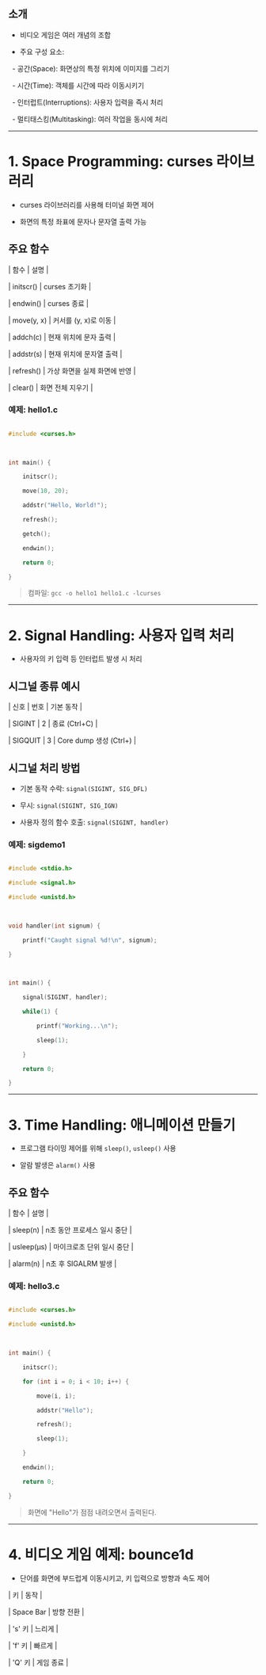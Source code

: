 ## 소개

- 비디오 게임은 여러 개념의 조합

- 주요 구성 요소:

  - 공간(Space): 화면상의 특정 위치에 이미지를 그리기

  - 시간(Time): 객체를 시간에 따라 이동시키기

  - 인터럽트(Interruptions): 사용자 입력을 즉시 처리

  - 멀티태스킹(Multitasking): 여러 작업을 동시에 처리

  

---

  

# 1. Space Programming: curses 라이브러리

  

- curses 라이브러리를 사용해 터미널 화면 제어

- 화면의 특정 좌표에 문자나 문자열 출력 가능

  

## 주요 함수

| 함수 | 설명 |

| initscr() | curses 초기화 |

| endwin() | curses 종료 |

| move(y, x) | 커서를 (y, x)로 이동 |

| addch(c) | 현재 위치에 문자 출력 |

| addstr(s) | 현재 위치에 문자열 출력 |

| refresh() | 가상 화면을 실제 화면에 반영 |

| clear() | 화면 전체 지우기 |

### 예제: hello1.c

```c

#include <curses.h>

  

int main() {

    initscr();

    move(10, 20);

    addstr("Hello, World!");

    refresh();

    getch();

    endwin();

    return 0;

}

```

  

> 컴파일: `gcc -o hello1 hello1.c -lcurses`

  

---

  

# 2. Signal Handling: 사용자 입력 처리

  

- 사용자의 키 입력 등 인터럽트 발생 시 처리

  

## 시그널 종류 예시

| 신호 | 번호 | 기본 동작 |

| SIGINT | 2 | 종료 (Ctrl+C) |

| SIGQUIT | 3 | Core dump 생성 (Ctrl+\) |

  

## 시그널 처리 방법

- 기본 동작 수락: `signal(SIGINT, SIG_DFL)`

- 무시: `signal(SIGINT, SIG_IGN)`

- 사용자 정의 함수 호출: `signal(SIGINT, handler)`

  

### 예제: sigdemo1

```c

#include <stdio.h>

#include <signal.h>

#include <unistd.h>

  

void handler(int signum) {

    printf("Caught signal %d!\n", signum);

}

  

int main() {

    signal(SIGINT, handler);

    while(1) {

        printf("Working...\n");

        sleep(1);

    }

    return 0;

}

```

  

---

  

# 3. Time Handling: 애니메이션 만들기

  

- 프로그램 타이밍 제어를 위해 `sleep()`, `usleep()` 사용

- 알람 발생은 `alarm()` 사용

  

## 주요 함수

| 함수 | 설명 |

| sleep(n) | n초 동안 프로세스 일시 중단 |

| usleep(μs) | 마이크로초 단위 일시 중단 |

| alarm(n) | n초 후 SIGALRM 발생 |

  
### 예제: hello3.c

```c

#include <curses.h>

#include <unistd.h>

  

int main() {

    initscr();

    for (int i = 0; i < 10; i++) {

        move(i, i);

        addstr("Hello");

        refresh();

        sleep(1);

    }

    endwin();

    return 0;

}

```

  

> 화면에 "Hello"가 점점 내려오면서 출력된다.

  

---

  

# 4. 비디오 게임 예제: bounce1d

  

- 단어를 화면에 부드럽게 이동시키고, 키 입력으로 방향과 속도 제어

  

| 키 | 동작 |

| Space Bar | 방향 전환 |

| 's' 키 | 느리게 |

| 'f' 키 | 빠르게 |

| 'Q' 키 | 게임 종료 |